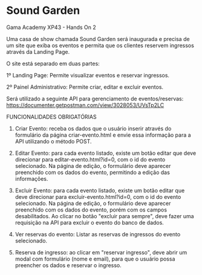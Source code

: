 # Sound Garden
Gama Academy XP43 - Hands On 2

Uma casa de show chamada Sound Garden será inaugurada e precisa de um site que exiba os eventos e permita que os clientes reservem ingressos através da Landing Page.

O site está separado em duas partes:

1º Landing Page:
Permite visualizar eventos e reservar ingressos.

2º Painel Administrativo:
Permite criar, editar e excluir eventos.

Será utilizado a seguinte API para gerenciamento de eventos/reservas: https://documenter.getpostman.com/view/3028053/UVsTp2LC

FUNCIONALIDADES OBRIGATÓRIAS

1. Criar Evento: receba os dados que o usuário inserir através do formulário da página criar-evento.html e envie essa informação para a API utilizando o método POST.

2. Editar Evento: para cada evento listado, existe um botão editar que deve direcionar para editar-evento.html?id=0, com o id do evento selecionado. Na página de edição, o formulário deve aparecer preenchido com os dados do evento, permitindo a edição das informações.

3. Excluir Evento: para cada evento listado, existe um botão editar que deve direcionar para excluir-evento.html?id=0, com o id do evento selecionado. Na página de edição, o formulário deve aparecer preenchido com os dados do evento, porém com os campos desabilitados. Ao clicar no botão "excluir para sempre", deve fazer uma requisição na API para excluir o evento do banco de dados.

4. Ver reservas do evento: Listar as reservas de ingressos do evento selecionado. 

5. Reserva de ingresso: ao clicar em "reservar ingresso", deve abrir um modal com formulário (nome e email), para que o usuário possa preencher os dados e reservar o ingresso.
